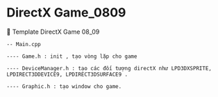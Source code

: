 # DirectX Game_0809
:rainbow: Template DirectX Game 08_09

```
-- Main.cpp 

---- Game.h : init , tạo vòng lặp cho game

---- DeviceManager.h : tạo các đối tượng directX như LPD3DXSPRITE, LPDIRECT3DDEVICE9, LPDIRECT3DSURFACE9 . 

---- Graphic.h : tạo window cho game.
```
